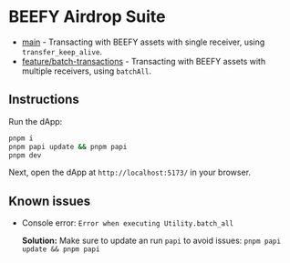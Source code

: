 # BEEFY Airdrop Suite

- [main](https://github.com/polkadotbeefy/polkadot-asset-hub-test-papi/tree/main) - Transacting with BEEFY assets with single receiver, using `transfer_keep_alive`.
- [feature/batch-transactions](https://github.com/polkadotbeefy/polkadot-asset-hub-test-papi/tree/feature/batch-transactions) - Transacting with BEEFY assets with multiple receivers, using `batchAll`.

## Instructions

Run the dApp:
```zsh
pnpm i
pnpm papi update && pnpm papi
pnpm dev
```

Next, open the dApp at `http://localhost:5173/` in your browser.



## Known issues

- Console error: `Error when executing Utility.batch_all`

    **Solution:** Make sure to update an run `papi` to avoid issues:
    `pnpm papi update && pnpm papi`

